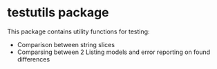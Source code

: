 # testutils package

This package contains utility functions for testing:
 - Comparison between string slices
 - Comparsing between 2 Listing models and error reporting on found differences